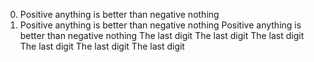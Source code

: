 0. Positive anything is better than negative nothing
0. Positive anything is better than negative nothing
Positive anything is better than negative nothing
The last digit
The last digit
The last digit
The last digit
The last digit
The last digit
